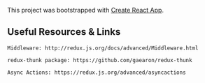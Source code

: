 This project was bootstrapped with [Create React App](https://github.com/facebook/create-react-app).

## Useful Resources & Links


    Middleware: http://redux.js.org/docs/advanced/Middleware.html

    redux-thunk package: https://github.com/gaearon/redux-thunk

    Async Actions: https://redux.js.org/advanced/asyncactions